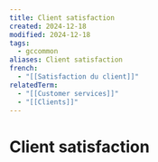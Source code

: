 ```yaml
---
title: Client satisfaction
created: 2024-12-18
modified: 2024-12-18
tags:
  - gccommon
aliases: Client satisfaction
french:
  - "[[Satisfaction du client]]"
relatedTerm:
  - "[[Customer services]]"
  - "[[Clients]]"
---
```

# Client satisfaction
